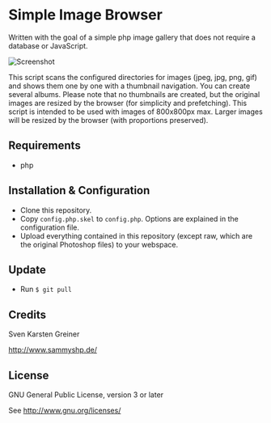 Simple Image Browser
====================

Written with the goal of a simple php image gallery that does not require a database or JavaScript.

![Screenshot](http://www.sammyshp.de/misc/sib_screen.jpg)

This script scans the configured directories for images (jpeg, jpg, png, gif) and shows them one by one with a thumbnail navigation. You can create several albums. Please note that no thumbnails are created, but the original images are resized by the browser (for simplicity and prefetching). This script is intended to be used with images of 800x800px max. Larger images will be resized by the browser (with proportions preserved).

Requirements
------------

* php

Installation & Configuration
----------------------------

* Clone this repository.
* Copy `config.php.skel` to `config.php`. Options are explained in the configuration file.
* Upload everything contained in this repository (except raw, which are the original Photoshop files) to your webspace.

Update
------

* Run `$ git pull`

Credits
-------

Sven Karsten Greiner

http://www.sammyshp.de/

License
-------

GNU General Public License, version 3 or later

See http://www.gnu.org/licenses/

